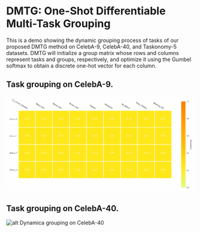 # DMTG: One-Shot Differentiable Multi-Task Grouping
This is a demo showing the dynamic grouping process of tasks of our proposed DMTG method on CelebA-9, CelebA-40, and Taskonomy-5 datasets. DMTG will initialize a group matrix whose rows and columns represent tasks and groups, respectively, and optimize it using the Gumbel softmax to obtain a discrete one-hot vector for each column.
## Task grouping on CelebA-9.
![alt Dynamica grouping on CelebA-9](img/celeba9_0.4.gif "Dynamica grouping on CelebA-9")
## Task grouping on CelebA-40.
![alt Dynamica grouping on CelebA-40](img/celeba40_0.4.gif "Dynamica grouping on CelebA-40")
